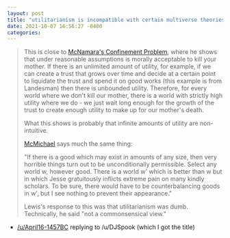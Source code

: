```yaml
---
layout: post
title: "utilitarianism is incompatible with certain multiverse theories"
date: 2021-10-07 16:56:27 -0400
categories: 
---
```


>This is close to [McNamara's Confinement Problem](https://www.jstor.org/stable/3328405), where he shows that under reasonable assumptions is morally acceptable to kill your mother. If there is an unlimited amount of utility, for example, if we can create a trust that grows over time and decide at a certain point to liquidate the trust and spend it on good works (this example is from Landesman) then there is unbounded utility. Therefore, for every world where we don't kill our mother, there is a world with strictly high utility where we do - we just wait long enough for the growth of the trust to create enough utility to make up for our mother's death.
>
>What this shows is probably that infinite amounts of utility are non-intuitive.
>
>[McMichael](https://watermark.silverchair.com/38-2-83.pdf?token=AQECAHi208BE49Ooan9kkhW_Ercy7Dm3ZL_9Cf3qfKAc485ysgAAAs0wggLJBgkqhkiG9w0BBwagggK6MIICtgIBADCCAq8GCSqGSIb3DQEHATAeBglghkgBZQMEAS4wEQQMP6yu7Q_n-tX6o22ZAgEQgIICgM1z8ItlJbjXKA5ApzpfyFejZE_6eLTUOtt29RI4ocTKVR1LFhAq6iwczkKHr263R7sE-4EDFPHmKrsHTegYDQqXlaHUuBQdkFzrWu9rb5YqJASJv-fTP4oMvpJdmDzFQkVy5rXIqQXtHIbfOB3xZUF5P66Cg-DiJsrBgjmxaIuPPjAhrmTvsQ5dtti0ih7R3fNSIhH1yM8gTsD9qoFKRhwIPLASYqZ2-YHwcVZ19hixQYrZoQDRRprhUAoV5UpU-wAzmKjYJW3jExc2AIhhkNeH88Bfl4LIOzz0nkFVLD5o6y4CkpQL0i_STlpXsoVOtthxgNFYXF_ECukG9URGQzTl6zOdgb0BvvU_pYssmMcx1aGt9gpNw8XjmwUunnLNNu8xDODr1fVfCKMb7kPyulV8P--TY180hWafywKwunqNAlixU6WQ4mjF2XnXlYarIckhqGx_ADhfgOiIKu1NEgOidP1ztChAqqVhb4Lc__abiji6xVVQ5QFQHAuIXKKJQ28Ax4e1Fde25tKpQJXfkwSYpCwdq7fG9A3IjxjaVOGRUnX6JSQTuHr9uPW55jY7yL9GeZEH4sRS6C0wlFcJQd_CV00iRL3_zzOh-2U8Gp-U4RAsNBFKwdBLuG5eQ1Ss-4BGgDGc8oSb9uK4Da1uY1L29YvOHA_iv8lUhA0VhTpFtSTrHo0pF9tgyL134U44lsb6g-hID2b4yr_mVPsanU1Uq2zTQKdaJjj1YShshllyJ3mDGFQk8TYAj74ygc5lfNtavrtZoFx0gt39HzrBW3iyYStzHkP7slTj54M9gyDamq22CC7EXNsWEig0KzdNixoW2PmpdiyxJBst8Q1UAQE) says much the same thing:
>
>"If there is a good which may exist in amounts of any size, then very horrible things turn out to be unconditionally permissible. Select any world w, however good. There is a world w' which is better than w but in which Jesse gratuitously inflicts extreme pain on many kindly scholars. To be sure, there would have to be counterbalancing goods in w', but I see nothing to prevent their appearance."
>
>Lewis's response to this was that utilitarianism was dumb. Technically, he said "not a commonsensical view."

- [/u/April16-1457BC](https://old.reddit.com/r/TheMotte/comments/pn9tal/culture_war_roundup_for_the_week_of_september_13/hd4shtc/?context=3) replying to /u/DJSpook (which I got the title)
